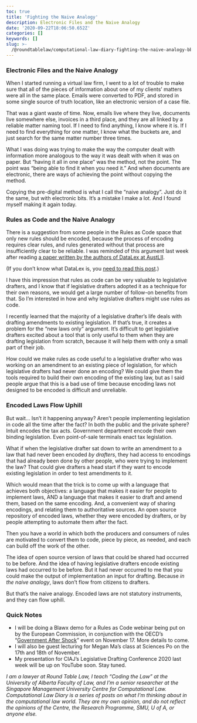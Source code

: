 ```yaml
---
toc: true
title: 'Fighting the Naive Analogy'
description: Electronic Files and the Naive Analogy
date: '2020-09-22T18:06:50.652Z'
categories: []
keywords: []
slug: >-
  /@roundtablelaw/computational-law-diary-fighting-the-naive-analogy-bb46d7ce3536
---
```


### Electronic Files and the Naive Analogy

When I started running a virtual law firm, I went to a lot of trouble to make sure that all of the pieces of information about one of my clients’ matters were all in the same place. Emails were converted to PDF, and stored in some single source of truth location, like an electronic version of a case file.

That was a giant waste of time. Now, emails live where they live, documents live somewhere else, invoices in a third place, and they are all linked by a reliable matter naming tool. If I need to find anything, I know where it is. If I need to find everything for one matter, I know what the buckets are, and just search for the same matter number three times.

What I was doing was trying to make the way the computer dealt with information more analogous to the way it was dealt with when it was on paper. But “having it all in one place” was the method, not the point. The point was “being able to find it when you need it.” And when documents are electronic, there are ways of achieving the point without copying the method.

Copying the pre-digital method is what I call the “naive analogy”. Just do it the same, but with electronic bits. It’s a mistake I make a lot. And I found myself making it again today.

### Rules as Code and the Naive Analogy

There is a suggestion from some people in the Rules as Code space that only new rules should be encoded, because the process of encoding requires clear rules, and rules generated without that process are insufficiently clear to be reliable. I was reminded of this argument last week after reading [a paper written by the authors of DataLex at AustLII](https://papers.ssrn.com/sol3/papers.cfm?abstract_id=3638771).

(If you don’t know what DataLex is, you [need to read this post](https://medium.com/@jason_90344/rules-as-code-can-and-should-be-done-without-programmers-fb3e0f4dafa5?source=friends_link&sk=d153db15befe09ee197f6c83b3e93db6).)

I have this impression that rules as code can be very valuable to legislative drafters, and I know that if legislative drafters adopted it as a technique for their own reasons, we would get a large number of follow-on benefits from that. So I’m interested in how and why legislative drafters might use rules as code.

I recently learned that the majority of a legislative drafter’s life deals with drafting amendments to existing legislation. If that’s true, it creates a problem for the “new laws only” argument. It’s difficult to get legislative drafters excited about a tool that is only useful to them when they are drafting legislation from scratch, because it will help them with only a small part of their job.

How could we make rules as code useful to a legislative drafter who was working on an amendment to an existing piece of legislation, for which legislative drafters had never done an encoding? We could give them the tools required to build their own encoding of the existing law, but as I said people argue that this is a bad use of time because encoding laws not designed to be encoded is difficult and unreliable.

### Encoded Laws Flow Uphill

But wait… Isn’t it happening anyway? Aren’t people implementing legislation in code all the time after the fact? In both the public and the private sphere? Intuit encodes the tax acts. Government department encode their own binding legislation. Even point-of-sale terminals enact tax legislation.

What if when the legislative drafter sat down to write an amendment to a law that had never been encoded _by drafters_, they had access to encodings that had already been done by other people, who were trying to implement the law? That could give drafters a head start if they want to encode existing legislation in order to test amendments to it.

Which would mean that the trick is to come up with a language that achieves both objectives: a language that makes it easier for people to implement laws, AND a language that makes it easier to draft and amend them, based on the same encoding. And, a convenient way of sharing encodings, and relating them to authoritative sources. An open source repository of encoded laws, whether they were encoded by drafters, or by people attempting to automate them after the fact.

Then you have a world in which both the producers and consumers of rules are motivated to convert them to code, piece by piece, as needed, and each can build off the work of the other.

The idea of open source version of laws that could be shared had occurred to be before. And the idea of having legislative drafters encode existing laws had occurred to be before. But it had never occurred to me that you could make the output of implementation an input for drafting. Because _in the naive analogy_, laws don’t flow from citizens to drafters.

But that’s the naive analogy. Encoded laws are not statutory instruments, and they can flow uphill.

### Quick Notes

*   I will be doing a Blawx demo for a Rules as Code webinar being put on by the European Commission, in conjunction with the OECD’s “[Government After Shock](https://gov-after-shock.oecd-opsi.org/)” event on November 17. More details to come.
*   I will also be guest lecturing for Megan Ma’s class at Sciences Po on the 17th and 18th of November.
*   My presentation for CIAJ’s Legislative Drafting Conference 2020 last week will be up on YouTube soon. Stay tuned.

_I am a lawyer at Round Table Law, I teach “Coding the Law” at the University of Alberta Faculty of Law, and I’m a senior researcher at the Singapore Management University Centre for Computational Law. Computational Law Diary is a series of posts on what I’m thinking about in the computational law world. They are my own opinion, and do not reflect the opinions of the Centre, the Research Programme, SMU, U of A, or anyone else._